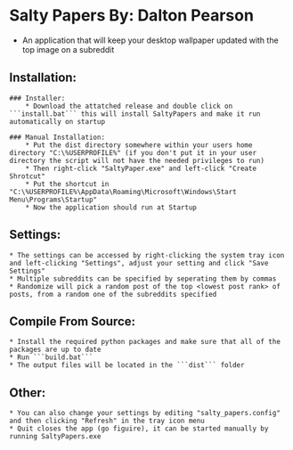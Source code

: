 # Salty Papers By: Dalton Pearson
* An application that will keep your desktop wallpaper updated with the top image on a subreddit
## Installation:
    ### Installer:
        * Download the attatched release and double click on ```install.bat``` this will install SaltyPapers and make it run automatically on startup

    ### Manual Installation:
        * Put the dist directory somewhere within your users home directory "C:\%USERPROFILE%" (if you don't put it in your user directory the script will not have the needed privileges to run)
        * Then right-click "SaltyPaper.exe" and left-click "Create Shrotcut"
        * Put the shortcut in "C:\%USERPROFILE%\AppData\Roaming\Microsoft\Windows\Start Menu\Programs\Startup"
        * Now the application should run at Startup

## Settings:
    * The settings can be accessed by right-clicking the system tray icon and left-clicking "Settings", adjust your setting and click "Save Settings"
    * Multiple subreddits can be specified by seperating them by commas
    * Randomize will pick a random post of the top <lowest post rank> of posts, from a random one of the subreddits specified

## Compile From Source:
    * Install the required python packages and make sure that all of the packages are up to date
    * Run ```build.bat```
    * The output files will be located in the ```dist``` folder
## Other:
    * You can also change your settings by editing "salty_papers.config" and then clicking "Refresh" in the tray icon menu
    * Quit closes the app (go figuire), it can be started manually by running SaltyPapers.exe